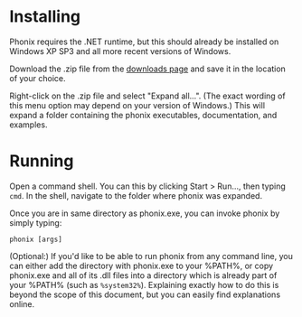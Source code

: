 # Installing #

Phonix requires the .NET runtime, but this should already be installed on Windows XP SP3 and all more recent versions of Windows.

Download the .zip file from the [downloads page](http://code.google.com/p/phonix/downloads/list) and save it in the location of your choice.

Right-click on the .zip file and select "Expand all...". (The exact wording of this menu option may depend on your version of Windows.) This will expand a folder containing the phonix executables, documentation, and examples.

# Running #

Open a command shell. You can this by clicking Start > Run..., then typing `cmd`. In the shell, navigate to the folder where phonix was expanded.

Once you are in same directory as phonix.exe, you can invoke phonix by simply typing:

`phonix [args]`

(Optional:) If you'd like to be able to run phonix from any command line, you can either add the directory with phonix.exe to your %PATH%, or copy phonix.exe and all of its .dll files into a directory which is already part of your %PATH% (such as `%system32%`). Explaining exactly how to do this is beyond the scope of this document, but you can easily find explanations online.